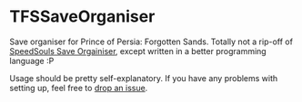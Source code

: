 # TFSSaveOrganiser
Save organiser for Prince of Persia: Forgotten Sands. Totally not a rip-off of [SpeedSouls Save Orgainiser](https://github.com/noxifoxi/SpeedSouls-Save-Organizer), except written in a better programming language :P

Usage should be pretty self-explanatory. If you have any problems with setting up, feel free to [drop an issue](https://github.com/GMPranav/TFSSaveOrganiser/issues).
